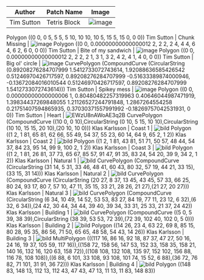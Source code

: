 Author | Patch Name | Image
-------|------------|---------
Tim Sutton | Tetris Block | ![image](https://user-images.githubusercontent.com/178003/80532217-b77f6a00-8993-11ea-8a75-cfc63d16b869.png)
Polygon ((0 0, 0 5, 5 5, 5 10, 10 10, 10 5, 15 5, 15 0, 0 0))
Tim Sutton | Chunk Missing | ![image](https://user-images.githubusercontent.com/178003/80534475-3629d680-8997-11ea-8ce0-a893cc3779f7.png)
Polygon ((0 0, 0.00000000000000012 2, 2 2, 2 4, 4 4, 6 4, 6 2, 6 0, 0 0))
Tim Sutton | Bite of my sandwich | ![image](https://user-images.githubusercontent.com/178003/80543969-eef81180-89a7-11ea-87a1-2fb913fd4da0.png)
Polygon ((0 0, 0.00000000000000012 2, 2 2, 2 1, 3 1, 3 2, 4 2, 4 1, 4 0, 0 0))
Tim Sutton | Big ol' circle | ![image](https://user-images.githubusercontent.com/178003/80545082-675fd200-89aa-11ea-8f9f-83bfba5ab798.png)
CurvePolygon (CompoundCurve (CircularString (0.89208276284707999 1.5412733072743614, 1.92088636585426542 0.51246970426717597, 0.89208276284707999 -0.51633389874000946, -0.13672084016010544 0.51246970426717597, 0.89208276284707999 1.5412733072743614)))
Tim Sutton | Spikey mess | ![image](https://user-images.githubusercontent.com/178003/80545346-08e72380-89ab-11ea-95bf-02c556c09bd0.png)
Polygon ((0 0, 0.00000000000000006 1, 0.80480482257319963 0.40646044987471919, 1.39834437269848055 1.21126527244791848, 1.2867264554258 0.21751407594865935, 0.37030371557991992 -0.18269757042531931, 0 0))
Tim Sutton | Heart | ![EWzU8nAWoAE3q2B](https://user-images.githubusercontent.com/178003/80651390-c3d7f580-8a6d-11ea-8e66-9829c27c254b.png)
CurvePolygon (CompoundCurve ((10 0, 0 10),CircularString (0 10, 5 15, 10 10),CircularString (10 10, 15 15, 20 10),(20 10, 10 0)))
Klas Karlsson | Coast 1 | ![bild](https://user-images.githubusercontent.com/6375959/80698855-55ca1780-8adb-11ea-9260-72f7cb96e9d9.png)
Polygon ((1 2, 1 81, 65 81, 62 66, 55 49, 54 37, 55 23, 60 14, 64 9, 65 2, 1 2))
Klas Karlsson | Coast 2 | ![bild](https://user-images.githubusercontent.com/6375959/80698909-6d090500-8adb-11ea-990b-249f7e7831f2.png)
Polygon ((1 2, 1 81, 43 81, 51 71, 50 57, 48 44, 54 37, 84 23, 95 14, 99 9, 100 2, 1 2))
Klas Karlsson | Coast 3 | ![bild](https://user-images.githubusercontent.com/6375959/80698942-7c884e00-8adb-11ea-8ef7-78433a6367fd.png)
Polygon ((1 2, 1 81, 26 81, 37 73, 65 67, 85 57, 91 47, 91 35, 83 24, 54 20, 39 9, 34 2, 1 2))
Klas Karlsson | Natural 1 | ![bild](https://user-images.githubusercontent.com/6375959/80804262-e6285b00-8bb4-11ea-9439-5284bd921f0c.png)
CurvePolygon (CompoundCurve (CircularString (31 14, 5 31, 33 46, 48 41, 60 43, 80 32, 57 19, 44 21, 33 15),(33 15, 31 14)))
Klas Karlsson | Natural 2 | ![bild](https://user-images.githubusercontent.com/6375959/80804307-09530a80-8bb5-11ea-8274-3abd32bd00a6.png)
CurvePolygon (CompoundCurve (CircularString (20 27, 8 37, 13 45, 43 45, 57 33, 66 25, 80 24, 93 17, 80 7, 57 10, 47 11, 35 15, 33 21, 28 26, 21 27),(21 27, 20 27)))
Klas Karlsson | Natural 3 | ![bild](https://user-images.githubusercontent.com/6375959/80804351-27b90600-8bb5-11ea-8d10-290f7f0aa10e.png)
CurvePolygon (CompoundCurve (CircularString (6 34, 10 49, 14 52, 53 53, 83 27, 84 19, 77 11, 23 12, 6 32),(6 32, 6 34)),(24 42, 30 44, 34 44, 39 40, 39 34, 33 31, 25 33, 21 37, 24 42))
Klas Karlsson | Building 1 | ![bild](https://user-images.githubusercontent.com/6375959/80807265-fd6b4680-8bbc-11ea-9701-a074d3bc8f35.png)
CurvePolygon (CompoundCurve ((5 0, 5 39, 38 39),CircularString (38 39, 53 53, 72 39),(72 39, 102 40, 102 0, 5 0)))
Klas Karlsson | Building 2 | ![bild](https://user-images.githubusercontent.com/6375959/80807189-ce54d500-8bbc-11ea-9ab8-02136dfe6439.png)
Polygon ((14 26, 23 4, 63 22, 69 8, 85 15, 80 28, 95 35, 86 56, 71 50, 65 65, 48 58, 54 43, 14 26))
Klas Karlsson | Building 3 | ![bild](https://user-images.githubusercontent.com/6375959/80808587-25a87480-8bc0-11ea-8799-2d614029aba4.png)
MultiPolygon (((117 16, 86 16, 92 18, 87 37, 47 27, 50 16, 24 16, 19 37, 105 59, 117 16)),((158 72, 158 56, 147 53, 152 33, 158 35, 158 21, 140 16, 132 16, 120 63, 158 72)),((108 108, 132 108, 135 97, 152 102, 156 88, 116 78, 108 108)),((6 88, 6 101, 33 108, 93 108, 101 74, 15 52, 6 88),(36 72, 76 82, 71 101, 31 91, 36 72)))
Klas Karlsson | Building 4 | ![bild](https://user-images.githubusercontent.com/6375959/80808515-014c9800-8bc0-11ea-9f51-ee02c58e70d1.png)
Polygon ((148 83, 148 13, 112 13, 112 43, 47 43, 47 13, 11 13, 11 83, 148 83))
